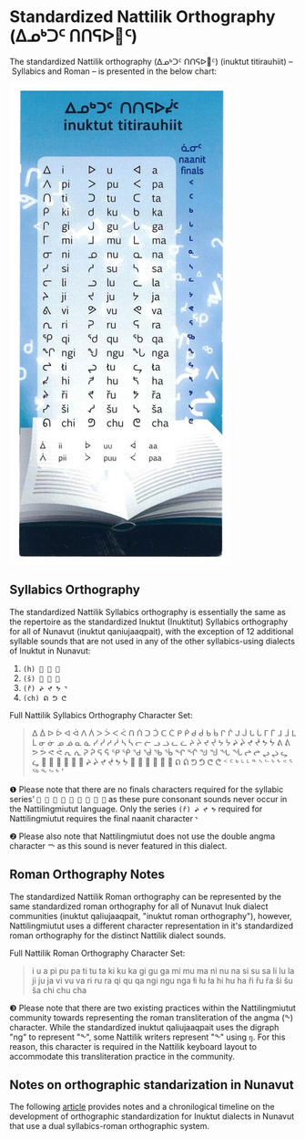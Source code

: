 # Standardized Nattilik Orthography (ᐃᓄᒃᑐᑦ ᑎᑎᕋᐅ𑪱ᑦ)
The standardized Nattilik orthography (ᐃᓄᒃᑐᑦ ᑎᑎᕋᐅ𑪱ᑦ) (inuktut titirauhiit) – Syllabics and Roman – is presented in the below chart:

![Nattilik orthography chart](/figures/inuktut-titrauhiit.jpeg)

## Syllabics Orthography
The standardized Nattilik Syllabics orthography is essentially the same as the repertoire as the standardized Inuktut (Inuktitut) Syllabics orthography for all of Nunavut (inuktut qaniujaaqpait), with the exception of 12 additional syllable sounds that are not used in any of the other syllabics-using dialects of Inuktut in Nunavut: 

1. `(h) 𑪰 𑪲 𑪴`
2. `(š) 𑪶 𑪸 𑪺`
3. `(ř) ᖨ ᖪ ᖬ ᖮ`
4. `(ch) ᕠ ᕤ ᕦ`

Full Nattilik Syllabics Orthography Character Set:
> ᐃ ᐄ ᐅ ᐆ ᐊ ᐋ ᐱ ᐲ ᐳ ᐴ ᐸ ᐹ ᑎ ᑏ ᑐ ᑑ ᑕ ᑖ ᑭ ᑮ ᑯ ᑰ ᑲ ᑳ ᒋ ᒌ ᒍ ᒎ ᒐ ᒑ ᒥ ᒦ ᒧ ᒨ ᒪ ᒫ ᓂ ᓃ ᓄ ᓅ ᓇ ᓈ ᓯ ᓰ ᓱ ᓲ ᓴ ᓵ ᓕ ᓖ ᓗ ᓘ ᓚ ᓛ ᔨ ᔩ ᔪ ᔫ ᔭ ᔮ ᖨ ᖩ ᖪ ᖫ ᖬ ᖭ ᕕ ᕖ ᕗ ᕘ ᕙ ᕚ ᕆ ᕇ ᕈ ᕉ ᕋ ᕌ ᕿ ᖀ ᖁ ᖂ ᖃ ᖄ ᖏ ᖐ ᖑ ᖒ ᖓ ᖔ ᖠ ᖡ ᖢ ᖣ ᖤ ᖥ 𑪰 𑪱 𑪲 𑪳 𑪴 𑪵 ᖨ ᖩ ᖪ ᖫ ᖬ ᖭ 𑪶 𑪷 𑪸 𑪹 𑪺 𑪻 ᕠ ᕢ ᕤ ᕥ ᕦ ᕧ ᑉ ᑦ ᒃ ᒡ ᒻ ᓐ ᔅ ᓪ ᔾ ᖮ ᕝ ᕐ ᖅ ᖕ ᖦ ᖮ ’

❶ Please note that there are no finals characters required for the syllabic series' `𑪰 𑪲 𑪴 𑪶 𑪸 𑪺 ᕠ ᕤ ᕦ` as these pure consonant sounds never occur in the Nattilingmiutut language. Only the series `(ř) ᖨ ᖪ ᖬ` required for Nattilingmiutut requires the final naanit character `ᖮ`

❷ Please also note that Nattilingmiutut does not use the double angma character `ᖖ` as this sound is never featured in this dialect.

## Roman Orthography Notes
The standardized Nattilik Roman orthography can be represented by the same standardized roman orthography for all of Nunavut Inuk dialect communities (inuktut qaliujaaqpait, "inuktut roman orthography"), however, Nattilingmiutut uses a different character representation in it's standardized roman orthography for the distinct Nattilik dialect sounds.

Full Nattilik Roman Orthography Character Set:
> i u a pi pu pa ti tu ta ki ku ka gi gu ga mi mu ma ni nu na si su sa li lu la ji ju ja vi vu va ri ru ra qi qu qa ngi ngu nga łi łu ła hi hu ha ři řu řa ši šu ša chi chu cha

❸ Please note that there are two existing practices within the Nattilingmiutut community towards representing the roman transliteration of the angma (ᖕ) character. While the standardized inuktut qaliujaaqpait uses the digraph "ng" to represent "ᖕ", some Nattilik writers represent "ᖕ" using `ŋ`. For this reason, this character is required in the Nattilik keyboard layout to accommodate this transliteration practice in the community. 

## Notes on orthographic standarization in Nunavut
The following [article](https://www.itk.ca/projects/inuktut-qaliujaaqpait/#:~:text=What%20is%20Inuktut%20Qaliujaaqpait%3F,of%20sounds%20across%20all%20dialects) provides notes and a chronilogical timeline on the development of orthographic standardization for Inuktut dialects in Nunavut that use a dual syllabics-roman orthographic system.